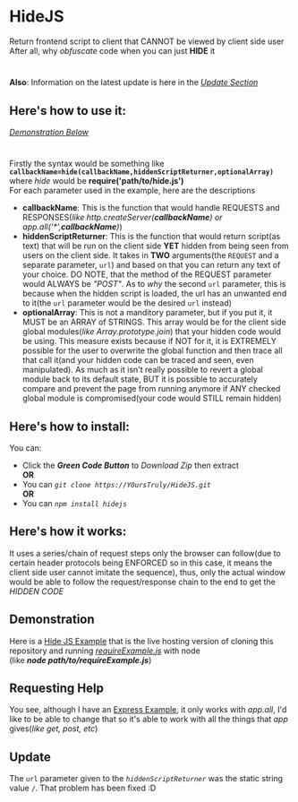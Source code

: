 # HideJS
Return frontend script to client that CANNOT be viewed by client side user
<br>After all, why *obfuscate* code when you can just **HIDE** it
#
**Also**: Information on the latest update is here in the *[Update Section](#update)*

## Here's how to use it:
*[Demonstration Below](#demonstration)*
#
Firstly the syntax would be something like **`callbackName=hide(callbackName,hiddenScriptReturner,optionalArray)`** where *hide* would be **require('path/to/hide.js')**
<br>For each parameter used in the example, here are the descriptions
- **callbackName**: This is the function that would handle REQUESTS and RESPONSES(*like http.createServer(**callbackName**) or app.all('\*',**callbackName**)*)
- **hiddenScriptReturner**: This is the function that would return script(as text) that will be run on the client side **YET** hidden from being seen from users on the client side. It takes in **TWO** arguments(the `REQUEST` and a separate parameter, `url`) and based on that you can return any text of your choice. DO NOTE, that the method of the REQUEST parameter would ALWAYS be *"POST"*. As to *why* the second `url` parameter, this is because when the hidden script is loaded, the url has an unwanted end to it(the `url` parameter would be the desired `url` instead)
- **optionalArray**: This is not a manditory parameter, but if you put it, it MUST be an ARRAY of STRINGS. This array would be for the client side global modules(*like Array.prototype.join*) that your hidden code would be using. This measure exists because if NOT for it, it is EXTREMELY possible for the user to overwrite the global function and then trace all that call it(and your hidden code can be traced and seen, even manipulated). As much as it isn't really possible to revert a global module back to its default state, BUT it is possible to accurately compare and prevent the page from running anymore if ANY checked global module is compromised(your code would STILL remain hidden)

## Here's how to install:
You can:
- Click the ***Green Code Button*** to *Download Zip* then extract
<br>**OR**
- You can *`git clone https://Y0ursTruly/HideJS.git`*
<br>**OR**
- You can *`npm install hidejs`*

## Here's how it works: 
It uses a series/chain of request steps only the browser can follow(due to certain header protocols being ENFORCED so in this case, it means the client side user cannot imitate the sequence), thus, only the actual window would be able to follow the request/response chain to the end to get the *HIDDEN CODE*

## Demonstration
Here is a [Hide JS Example](https://hidejs-example.paultaylor2.repl.co) that is the live hosting version of cloning this repository and running *[requireExample.js](https://github.com/Y0ursTruly/HideJS/blob/main/Illustrations/requireExample.js)* with node
<br>(like ***node path/to/requireExample.js***)

## Requesting Help
You see, although I have an [Express Example](https://github.com/Y0ursTruly/HideJS/blob/main/Illustrations/expressExample.js), it only works with *app.all*, I'd like to be able to change that so it's able to work with all the things that *app* gives(*like get, post, etc*)

## Update
The `url` parameter given to the *`hiddenScriptReturner`* was the static string value `/`. That problem has been fixed :D

